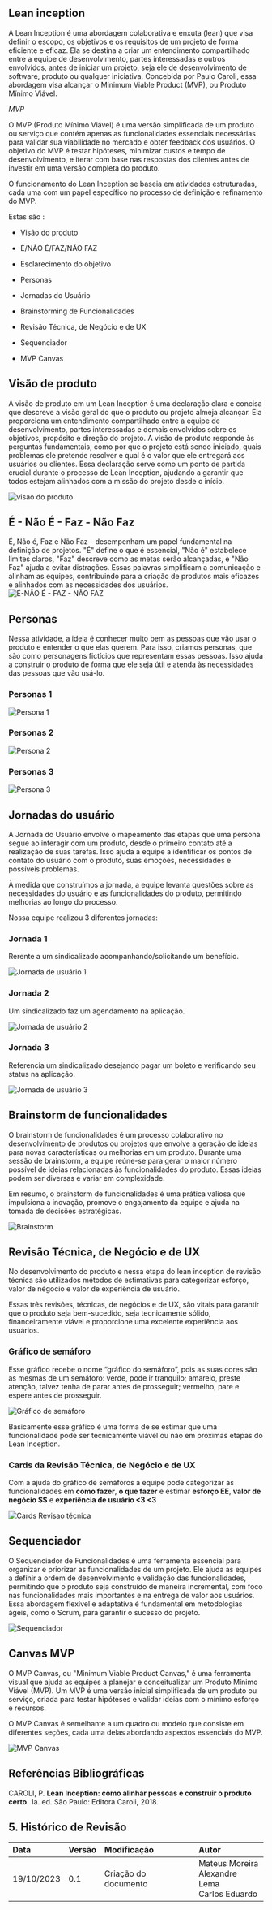 ## Lean inception 
A Lean Inception é uma abordagem colaborativa e enxuta (lean) que visa definir o escopo, os objetivos e os requisitos de um projeto de forma eficiente e eficaz. Ela se destina a criar um entendimento compartilhado entre a equipe de desenvolvimento, partes interessadas e outros envolvidos, antes de iniciar um projeto, seja ele de desenvolvimento de software, produto ou qualquer iniciativa. Concebida por Paulo Caroli, essa abordagem visa alcançar o Minimum Viable Product (MVP), ou Produto Mínimo Viável.

*MVP* 

O MVP (Produto Mínimo Viável) é uma versão simplificada de um produto ou serviço que contém apenas as funcionalidades essenciais necessárias para validar sua viabilidade no mercado e obter feedback dos usuários. O objetivo do MVP é testar hipóteses, minimizar custos e tempo de desenvolvimento, e iterar com base nas respostas dos clientes antes de investir em uma versão completa do produto.


O funcionamento do Lean Inception se baseia em atividades estruturadas, cada uma com um papel específico no processo de definição e refinamento do MVP.

Estas são : 

- Visão do produto

- É/NÃO É/FAZ/NÃO FAZ

- Esclarecimento do objetivo

- Personas

- Jornadas do Usuário

- Brainstorming de Funcionalidades

- Revisão Técnica, de Negócio e de UX

- Sequenciador

- MVP Canvas 

## Visão de produto
 
A visão de produto em um Lean Inception é uma declaração clara e concisa que descreve a visão geral do que o produto ou projeto almeja alcançar. Ela proporciona um entendimento compartilhado entre a equipe de desenvolvimento, partes interessadas e demais envolvidos sobre os objetivos, propósito e direção do projeto. A visão de produto responde às perguntas fundamentais, como por que o projeto está sendo iniciado, quais problemas ele pretende resolver e qual é o valor que ele entregará aos usuários ou clientes. Essa declaração serve como um ponto de partida crucial durante o processo de Lean Inception, ajudando a garantir que todos estejam alinhados com a missão do projeto desde o início.

![visao do produto](../assets/visao_produto.png)

## É - Não É - Faz - Não Faz
É, Não é, Faz e Não Faz - desempenham um papel fundamental na definição de projetos. "É" define o que é essencial, "Não é" estabelece limites claros, "Faz" descreve como as metas serão alcançadas, e "Não Faz" ajuda a evitar distrações. Essas palavras simplificam a comunicação e alinham as equipes, contribuindo para a criação de produtos mais eficazes e alinhados com as necessidades dos usuários.
![É-NÃO É - FAZ - NÃO FAZ](../assets/eh_nao_eh_faz_nao_faz.png)

## Personas

Nessa atividade, a ideia é conhecer muito bem as pessoas que vão usar o produto e entender o que elas querem. Para isso, criamos personas, que são como personagens fictícios que representam essas pessoas. Isso ajuda a construir o produto de forma que ele seja útil e atenda às necessidades das pessoas que vão usá-lo.
### Personas 1
![Persona 1](../assets/persona_1.jpg)
### Personas 2
![Persona 2](../assets/persona_2.jpg)
### Personas 3
![Persona 3](../assets/persona_3.jpg)


## Jornadas do usuário

A Jornada do Usuário envolve o mapeamento das etapas que uma persona segue ao interagir com um produto, desde o primeiro contato até a realização de suas tarefas. Isso ajuda a equipe a identificar os pontos de contato do usuário com o produto, suas emoções, necessidades e possíveis problemas.

À medida que construímos a jornada, a equipe levanta questões sobre as necessidades do usuário e as funcionalidades do produto, permitindo melhorias ao longo do processo.

Nossa equipe realizou 3 diferentes jornadas:

### Jornada 1
Rerente a um sindicalizado acompanhando/solicitando um benefício.

![Jornada de usuário 1](../assets/jornada_1.png)

### Jornada 2
Um sindicalizado faz um agendamento na aplicação.

![Jornada de usuário 2](../assets/jornada_2.png)

### Jornada 3
Referencia um sindicalizado desejando pagar um boleto e verificando seu status na aplicação.

![Jornada de usuário 3](../assets/jornada_3.png)

## Brainstorm de funcionalidades

O brainstorm de funcionalidades é um processo colaborativo no desenvolvimento de produtos ou projetos que envolve a geração de ideias para novas características ou melhorias em um produto. Durante uma sessão de brainstorm, a equipe reúne-se para gerar o maior número possível de ideias relacionadas às funcionalidades do produto. Essas ideias podem ser diversas e variar em complexidade.

Em resumo, o brainstorm de funcionalidades é uma prática valiosa que impulsiona a inovação, promove o engajamento da equipe e ajuda na tomada de decisões estratégicas.

![Brainstorm](../assets/brainstorm.png)

## Revisão Técnica, de Negócio e de UX

No desenvolvimento do produto e nessa etapa do lean inception de revisão técnica são utilizados métodos de estimativas para categorizar esforço, valor de négocio e valor de experiência de usuário.

Essas três revisões, técnicas, de negócios e de UX, são vitais para garantir que o produto seja bem-sucedido, seja tecnicamente sólido, financeiramente viável e proporcione uma excelente experiência aos usuários.

### Gráfico de semáforo

Esse gráfico recebe o nome “gráfico do semáforo”, pois as suas
cores são as mesmas de um semáforo: verde, pode ir tranquilo;
amarelo, preste atenção, talvez tenha de parar antes de prosseguir;
vermelho, pare e espere antes de prosseguir.

![Gráfico de semáforo](../assets/grafico_semaforo.png)

Basicamente esse gráfico é uma forma de se estimar que uma funcionalidade pode ser tecnicamente viável ou não em próximas etapas do Lean Inception.

### Cards da Revisão Técnica, de Negócio e de UX

Com a ajuda do gráfico de semáforos a equipe pode categorizar as funcionalidades em **como fazer**, **o que fazer** e estimar **esforço EE**, **valor de negócio $$** e **experiência de usuário <3 <3**

![Cards Revisao técnica](../assets/revisao_tecnica_cards.png)


## Sequenciador
O Sequenciador de Funcionalidades é uma ferramenta essencial para organizar e priorizar as funcionalidades de um projeto. Ele ajuda as equipes a definir a ordem de desenvolvimento e validação das funcionalidades, permitindo que o produto seja construído de maneira incremental, com foco nas funcionalidades mais importantes e na entrega de valor aos usuários. Essa abordagem flexível e adaptativa é fundamental em metodologias ágeis, como o Scrum, para garantir o sucesso do projeto.

![Sequenciador](../assets/sequenciador.png)

## Canvas MVP

O MVP Canvas, ou "Minimum Viable Product Canvas," é uma ferramenta visual que ajuda as equipes a planejar e conceitualizar um Produto Mínimo Viável (MVP). Um MVP é uma versão inicial simplificada de um produto ou serviço, criada para testar hipóteses e validar ideias com o mínimo esforço e recursos.

O MVP Canvas é semelhante a um quadro ou modelo que consiste em diferentes seções, cada uma delas abordando aspectos essenciais do MVP. 

![MVP Canvas](../assets/canvas_mvp.png)

## Referências Bibliográficas

CAROLI, P. **Lean Inception: como alinhar pessoas e construir o produto certo**. 1a. ed. São Paulo: Editora Caroli, 2018.

## 5. Histórico de Revisão

| Data       | Versão |      Modificação      |    Autor     |
| :--------- | :----- | :-------------------- | :----------- |
|19/10/2023| 0.1 | Criação do documento | Mateus Moreira <br> Alexandre Lema <br> Carlos Eduardo |